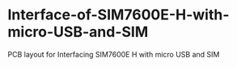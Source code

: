 # Interface-of-SIM7600E-H-with-micro-USB-and-SIM
PCB layout for Interfacing SIM7600E H with micro USB and SIM 
